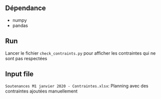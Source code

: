 ## Dépendance
- numpy
- pandas

## Run
Lancer le fichier `check_contraints.py` pour afficher les contraintes qui ne sont pas respectées

## Input file
`Soutenances M1 janvier 2020 - Contraintes.xlsx`: Planning avec des contraintes ajoutées manuellement
